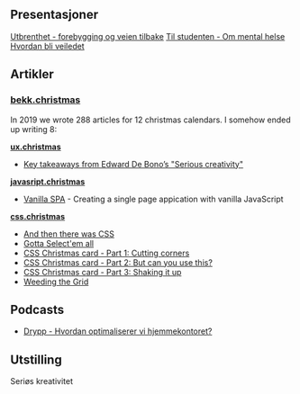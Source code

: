 ## Presentasjoner

[Utbrenthet - forebygging og veien tilbake](https://dagfs.dev/articles/burnout/)
[Til studenten - Om mental helse](https://dagfs.dev/articles/til-studenten/mental-helse/)
[Hvordan bli veiledet](https://dagfrode.no/articles/hvordan-bli-veiledet/)

## Artikler

### [bekk.christmas](https://bekk.christmas/)
In 2019 we wrote 288 articles for 12 christmas calendars. I somehow ended up writing 8:

**[ux.christmas](https://ux.christmas/)**
- [Key takeaways from Edward De Bono’s "Serious creativity"](https://ux.christmas/2019/2)

**[javasript.christmas](https://javascript.christmas/)**
- [Vanilla SPA](https://javascript.christmas/2019/12) - Creating a single page appication with vanilla JavaScript

**[css.christmas](https://css.christmas/)**
- [And then there was CSS](https://css.christmas/2019/1)
- [Gotta Select'em all](https://css.christmas/2019/5)
- [CSS Christmas card - Part 1: Cutting corners](https://css.christmas/2019/12)
- [CSS Christmas card - Part 2: But can you use this?](https://css.christmas/2019/13)
- [CSS Christmas card - Part 3: Shaking it up](https://css.christmas/2019/14)
- [Weeding the Grid](https://css.christmas/2019/18)


## Podcasts
- [Drypp - Hvordan optimaliserer vi hjemmekontoret?](https://open.spotify.com/show/6SVNY97zuPWcVdvE2FSNRL)




## Utstilling

Seriøs kreativitet
